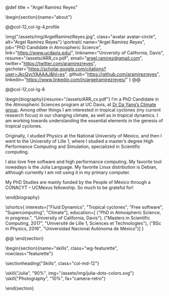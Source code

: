 @def title = "Argel Ramírez Reyes"

<!-- -----------------
     BIOGRAPHY SECTION
     ----------------- -->

\begin{section}{name="about"}

<!-- LEFT COLUMN -->
@@col-12,col-lg-4,profile

\img{"/assets/img/ArgelRamirezReyes.jpg", class="avatar avatar-circle", alt="Argel Ramírez Reyes"}
\portrait{
  name="Argel Ramírez Reyes",
  job="PhD Candidate in Atmospheric Science",
  link="https://www.ucdavis.edu/",
  linkname="University of California, Davis",
  resume="/assets/ARR_cv.pdf",
  email="argel.ramirez@gmail.com",
  twitter="https://twitter.com/aramirezreyes",
  gscholar="https://scholar.google.com/citations?user=JkcQycYAAAAJ&hl=es",
  github="https://github.com/aramirezreyes",
  linkedin="https://www.linkedin.com/in/argelramirezreyes/"
}
@@ <!-- end of column -->

<!-- RIGHT COLUMN -->
@@col-12,col-lg-8

\begin{biography}{resume="/assets/ARR_cv.pdf"}
 I’m a PhD Candidate in the Atmospheric Sciences program at UC Davis, at [Dr Da Yang’s Climate group](https://www.yang-climate-group.org/). Among other things I am interested in tropical cyclones (my current research focus) in our changing climate, as well as in tropical dynamics. I am working towards understanding the essential elements in the genesis of tropical cyclones.

Originally, I studied Physics at the National University of Mexico, and then I went to the University of Lille 1, where I studied a master’s degree High Performance Computing and Simulation, specialized in Scientific computing.

 I also love free software and high performance computing. My favorite tool nowadays is the Julia Language. My favorite Linux distribution is Debian, although currently I am not using it in my primary computer.
 
 My PhD Studies are mainly funded by the People of México through a CONACYT – UCMexus fellowship. So much to be grateful for!
 
\end{biography}

\shortcv{
  interests=["Fluid Dynamics", "Tropical cyclones", "Free software", "Supercomputing", "Climate"],
  education=[
    ("PhD in Atmospheric Science, in progress.", "University of California, Davis"),
    ("Masters in Scientific Computing, 2017", "Université de Lille 1, Sciences et Technologies"),
    ("BSc in Physics, 2016", "Universidad Nacional Autónoma de México")]
}

@@ <!-- end of column -->
\end{section}

<!-- --------------
     SKILLS SECTION
     -------------- -->

\begin{section}{name="skills", class="wg-featurette", rowclass="featurette"}

\sectionheading{"Skills", class="col-md-12"}

\skill{"Julia", "90%", img="/assets/img/julia-dots-colors.svg"}
\skill{"Photography", "10%", fa="camera-retro"}

\end{section}


<!-- ------------------
     EXPERIENCE SECTION
     ------------------ -->

<!-- \begin{section}{name="experience"} -->

<!-- \sectionheading{"Experience", class="col-12 col-lg-4"} -->

<!-- @@col-12,col-lg-8 -->

<!-- \experience{ -->
<!--   title="CEO", -->
<!--   company="GenCoin", -->
<!--   descr=""" -->
<!--     Responsibilities include: -->
<!--     * Analysing -->
<!--     * Modelling -->
<!--     * Deploying -->
<!--     """, -->
<!--   from="Jan 2017", -->
<!--   to="Present", -->
<!--   location="California", -->
<!--   active=true -->
<!--   } -->
<!-- \experience{ -->
<!--   title="Professor", -->
<!--   company="University X", -->
<!--   from="Jan 2016", -->
<!--   to="Dec 2016", -->
<!--   last=true, -->
<!--   location="California", -->
<!--   descr="Taught electronic engineering and researched semiconductor physics." -->
<!--   } -->

<!-- @@ -->

<!-- \end{section} -->

<!-- -----------------------
     ACCOMPLISHMENTS SECTION
     ----------------------- -->


<!-- \begin{section}{name="accomplishments"} -->

<!-- \sectionheading{"Accomplish­ments", class="col-12 col-lg-4"} -->

<!-- @@col-12,col-lg-8 -->

<!-- \certificate{ -->
<!--   title="Neural Networks and Deep Learning", -->
<!--   meta="Coursera", -->
<!--   metalink="https://www.coursera.org", -->
<!--   date="Oct 2018", -->
<!--   certlink="https://www.coursera.org" -->
<!--   } -->
<!-- \certificate{ -->
<!--   title="Blockchain Fundamentals", -->
<!--   descr="Formulated informed **blockchain** models, hypotheses, and use cases.", -->
<!--   meta="Coursera", -->
<!--   metalink="https://www.edx.org", -->
<!--   date="Mar 2018", -->
<!--   certlink="https://www.edx.org" -->
<!--   } -->
<!-- \certificate{ -->
<!--   title="Object-Oriented Programming in R: S3 and R6 Course", -->
<!--   meta="DataCamp", -->
<!--   metalink="https://www.datacamp.com", -->
<!--   date="Jul 2017 – Dec 2017", -->
<!--   certlink="https://www.datacamp.com" -->
<!-- } -->

<!-- @@ -->

<!-- \end{section} -->

<!-- --------------------
     RECENT POSTS SECTION
     -------------------- -->

<!-- \begin{section}{name="posts", class="wg-pages"} -->

<!-- \sectionheading{"Recent Posts", class="col-12 col-lg-4"} -->

<!-- @@col-12,col-lg-8 -->

<!-- {{recentposts 3}} -->

<!-- @@ -->

<!-- \end{section} -->

<!-- -----------------
     PORTFOLIO SECTION XXX
     ----------------- -->

<!-- -------------
     TALKS SECTION XXX
     ------------- -->

<!-- --------------------
     FEATURED PUB SECTION XXX
     -------------------- -->

<!-- ---------------------------
     RECENT PUBLICATIONS SECTION XXX
     --------------------------- -->
